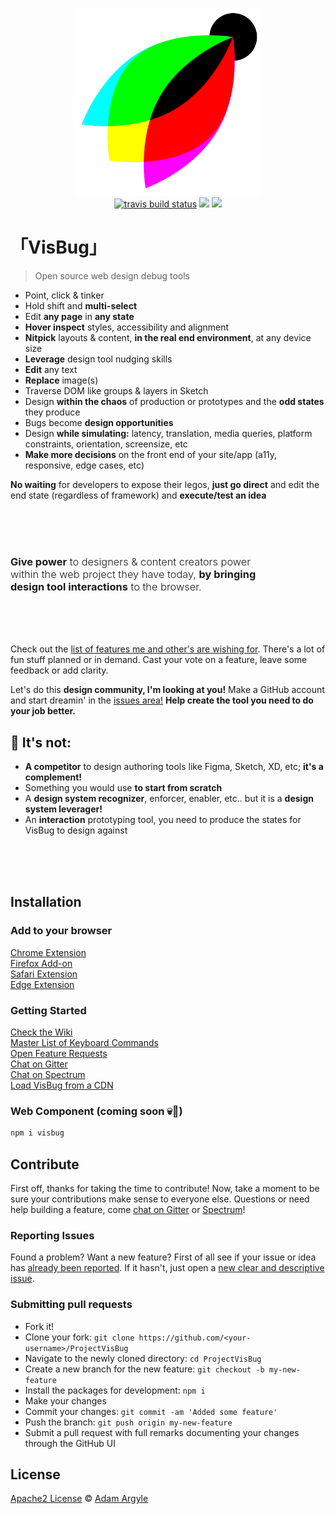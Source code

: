 <p align="center">
  <img src="./assets/visbug.png" width="300" height="300" alt="visbug">
  <br>
  <a href="https://travis-ci.org/GoogleChromeLabs/ProjectVisBug"><img src="https://travis-ci.org/GoogleChromeLabs/ProjectVisBug.svg?branch=master" alt="travis build status"></a>
  <a href="https://chrome.google.com/webstore/detail/visbug/cdockenadnadldjbbgcallicgledbeoc?hl=en"><img src="https://badgen.net/chrome-web-store/users/cdockenadnadldjbbgcallicgledbeoc"></a>
  <a href="https://chrome.google.com/webstore/detail/visbug/cdockenadnadldjbbgcallicgledbeoc?hl=en"><img src="https://badgen.net/chrome-web-store/stars/cdockenadnadldjbbgcallicgledbeoc"></a>
</p>

# 「VisBug」

> Open source web design debug tools

- Point, click & tinker
- Hold shift and **multi-select**
- Edit **any page** in **any state**
- **Hover inspect** styles, accessibility and alignment
- **Nitpick** layouts & content, **in the real end environment**, at any device size
- **Leverage** design tool nudging skills
- **Edit** any text
- **Replace** image(s)
- Traverse DOM like groups & layers in Sketch
- Design **within the chaos** of production or prototypes and the **odd states** they produce
- Bugs become **design opportunities**
- Design **while simulating:** latency, translation, media queries, platform constraints, orientation, screensize, etc
- **Make more decisions** on the front end of your site/app (a11y, responsive, edge cases, etc)


**No waiting** for developers to expose their legos, **just go direct** and edit the end state (regardless of framework) and **execute/test an idea**

<br>
<br>
<br>

<h3 style="font-weight:300; max-width: 40ch;"><b>Give power</b> to designers & content creators power within the web project they have today, <b>by bringing design tool interactions</b> to the browser.</h3>

<br>
<br>
<br>

Check out the [list of features me and other's are wishing for](https://github.com/GoogleChromeLabs/ProjectVisBug/issues?q=is%3Aopen+is%3Aissue+label%3A%22%E2%9A%A1%EF%B8%8F+feature%22). There's a lot of fun stuff planned or in demand. Cast your vote on a feature, leave some feedback or add clarity. 

Let's do this **design community, I'm looking at you!** Make a GitHub account and start dreamin' in the [issues area!](https://github.com/GoogleChromeLabs/ProjectVisBug/issues) **Help create the tool you need to do your job better.**


## 🤔 **It's not:**
-   **A competitor** to design authoring tools like Figma, Sketch, XD, etc; **it's a complement!**
-   Something you would use **to start from scratch**
-   A **design system recognizer**, enforcer, enabler, etc.. but it is a **design system leverager!**
-   An **interaction** prototyping tool, you need to produce the states for VisBug to design against

<br>
<br>
<br>

## Installation

### Add to your browser
[Chrome Extension](https://chrome.google.com/webstore/detail/cdockenadnadldjbbgcallicgledbeoc)  
[Firefox Add-on](https://addons.mozilla.org/en-US/firefox/addon/visbug/)  
[Safari Extension](https://apps.apple.com/app/id1538509686)  
[Edge Extension](https://microsoftedge.microsoft.com/addons/detail/visbug/kdmdoinnkaeognnpegpkepdnggeaodkn)  

### Getting Started
[Check the Wiki](https://github.com/GoogleChromeLabs/ProjectVisBug/wiki)  
[Master List of Keyboard Commands](https://github.com/GoogleChromeLabs/ProjectVisBug/wiki/Keyboard-Master-List)  
[Open Feature Requests](https://github.com/GoogleChromeLabs/ProjectVisBug/issues?q=is%3Aopen+is%3Aissue+label%3A%22%E2%9A%A1%EF%B8%8F+feature%22)  
[Chat on Gitter](https://gitter.im/VisBug)  
[Chat on Spectrum](https://spectrum.chat/visbug)  
[Load VisBug from a CDN](https://codepen.io/argyleink/pen/rNrQrpO)  

### Web Component (coming soon 💀🤘)
```sh
npm i visbug
```




## Contribute

First off, thanks for taking the time to contribute!
Now, take a moment to be sure your contributions make sense to everyone else.
Questions or need help building a feature, come [chat on Gitter](https://gitter.im/VisBug) or [Spectrum](https://spectrum.chat/visbug)!

### Reporting Issues

Found a problem? Want a new feature? First of all see if your issue or idea has [already been reported](../../issues).
If it hasn't, just open a [new clear and descriptive issue](../../issues/new).

### Submitting pull requests

-   Fork it!
-   Clone your fork: `git clone https://github.com/<your-username>/ProjectVisBug`
-   Navigate to the newly cloned directory: `cd ProjectVisBug`
-   Create a new branch for the new feature: `git checkout -b my-new-feature`
-   Install the packages for development: `npm i`
-   Make your changes
-   Commit your changes: `git commit -am 'Added some feature'`
-   Push the branch: `git push origin my-new-feature`
-   Submit a pull request with full remarks documenting your changes through the GitHub UI

## License

[Apache2 License](LICENSE) © [Adam Argyle](https://argyleink.com)
